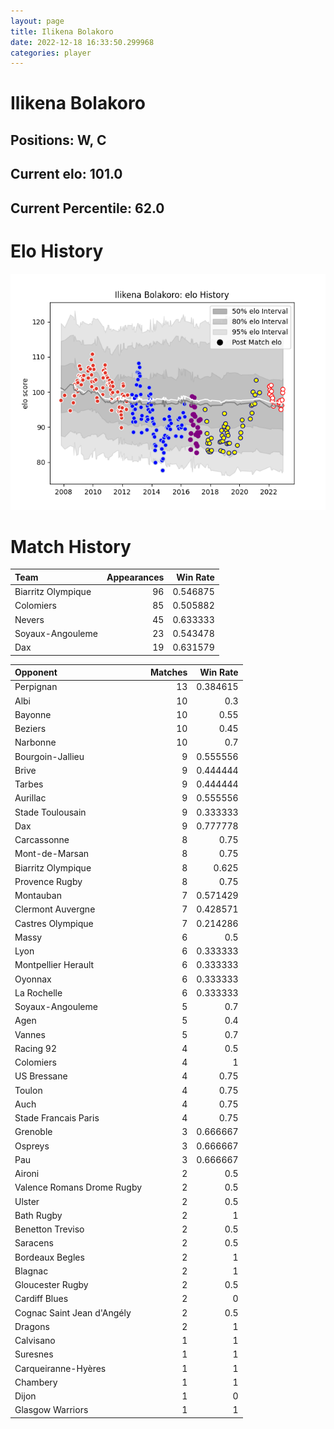 ```yaml
---  
layout: page  
title: Ilikena Bolakoro  
date: 2022-12-18 16:33:50.299968  
categories: player  
---
```

# Ilikena Bolakoro

## Positions: W, C

## Current elo: 101.0

## Current Percentile: 62.0

# Elo History


![elo history](history_IlikenaBolakoro.png)
# Match History


| Team               |   Appearances |   Win Rate |
|:-------------------|--------------:|-----------:|
| Biarritz Olympique |            96 |   0.546875 |
| Colomiers          |            85 |   0.505882 |
| Nevers             |            45 |   0.633333 |
| Soyaux-Angouleme   |            23 |   0.543478 |
| Dax                |            19 |   0.631579 |

| Opponent                   |   Matches |   Win Rate |
|:---------------------------|----------:|-----------:|
| Perpignan                  |        13 |   0.384615 |
| Albi                       |        10 |   0.3      |
| Bayonne                    |        10 |   0.55     |
| Beziers                    |        10 |   0.45     |
| Narbonne                   |        10 |   0.7      |
| Bourgoin-Jallieu           |         9 |   0.555556 |
| Brive                      |         9 |   0.444444 |
| Tarbes                     |         9 |   0.444444 |
| Aurillac                   |         9 |   0.555556 |
| Stade Toulousain           |         9 |   0.333333 |
| Dax                        |         9 |   0.777778 |
| Carcassonne                |         8 |   0.75     |
| Mont-de-Marsan             |         8 |   0.75     |
| Biarritz Olympique         |         8 |   0.625    |
| Provence Rugby             |         8 |   0.75     |
| Montauban                  |         7 |   0.571429 |
| Clermont Auvergne          |         7 |   0.428571 |
| Castres Olympique          |         7 |   0.214286 |
| Massy                      |         6 |   0.5      |
| Lyon                       |         6 |   0.333333 |
| Montpellier Herault        |         6 |   0.333333 |
| Oyonnax                    |         6 |   0.333333 |
| La Rochelle                |         6 |   0.333333 |
| Soyaux-Angouleme           |         5 |   0.7      |
| Agen                       |         5 |   0.4      |
| Vannes                     |         5 |   0.7      |
| Racing 92                  |         4 |   0.5      |
| Colomiers                  |         4 |   1        |
| US Bressane                |         4 |   0.75     |
| Toulon                     |         4 |   0.75     |
| Auch                       |         4 |   0.75     |
| Stade Francais Paris       |         4 |   0.75     |
| Grenoble                   |         3 |   0.666667 |
| Ospreys                    |         3 |   0.666667 |
| Pau                        |         3 |   0.666667 |
| Aironi                     |         2 |   0.5      |
| Valence Romans Drome Rugby |         2 |   0.5      |
| Ulster                     |         2 |   0.5      |
| Bath Rugby                 |         2 |   1        |
| Benetton Treviso           |         2 |   0.5      |
| Saracens                   |         2 |   0.5      |
| Bordeaux Begles            |         2 |   1        |
| Blagnac                    |         2 |   1        |
| Gloucester Rugby           |         2 |   0.5      |
| Cardiff Blues              |         2 |   0        |
| Cognac Saint Jean d'Angély |         2 |   0.5      |
| Dragons                    |         2 |   1        |
| Calvisano                  |         1 |   1        |
| Suresnes                   |         1 |   1        |
| Carqueiranne-Hyères        |         1 |   1        |
| Chambery                   |         1 |   1        |
| Dijon                      |         1 |   0        |
| Glasgow Warriors           |         1 |   1        |